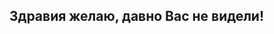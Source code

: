 ## Здравия желаю, давно Вас не видели!
<!DOCTYPE html>
<html lang="en-US">

<head>
    <meta charset="UTF-8">
    <meta name="viewport" content="width=device-width, initial-scale=1">
    <title> Today's Date</title>
    <script>
        let d = new Date();
        alert("Today's date is " + d);
    </script>
  <script src="//megatimer.ru/get/7cb3bae642217b0279a3371d59390e3e.js"></script>
</head>

<body>

</body>



</html>
